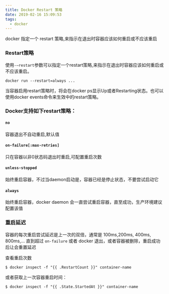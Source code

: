 ```yaml
---
title: Docker Restart 策略
date: 2019-02-16 15:09:53
tags:
  - docker
---
```


docker 指定一个 restart 策略,来指示在退出时容器应该如何重启或不应该重启

<!-- more -->


### Restart策略

使用`-–restart`参数可以指定一个restart策略,来指示在退出时容器应该如何重启或不应该重启。
```
docker run --restart=always ...
```

当容器启用restart策略时，将会在docker ps显示Up或者Restarting状态。也可以使用docker events命令来生效中的restart策略。

### Docker支持如下restart策略：

#### `no`
容器退出不自动重启,默认值

#### `on-failure[:max-retries]`
只在容器以非0状态码退出时重启,可配置重启次数

#### `unless-stopped`
始终重启容器，不过当daemon启动是，容器已经是停止状态，不要尝试启动它

#### `always`
始终重启容器，docker daemon 会一直尝试重启容器，直至成功，生产环境建议配置该值

### 重启延迟
容器的每次重启尝试延迟是上一次的双倍，通常是 100ms,200ms, 400ms, 800ms,... 直到超过 `on-failure` 或者 docker 退出，或者容器被删除，重启成功后让会重置延迟

查看重启次数
```
$ docker inspect -f "{{ .RestartCount }}" container-name
```

或者获取上一次容器重启时间：
```
$ docker inspect -f "{{ .State.StartedAt }}" container-name
```


